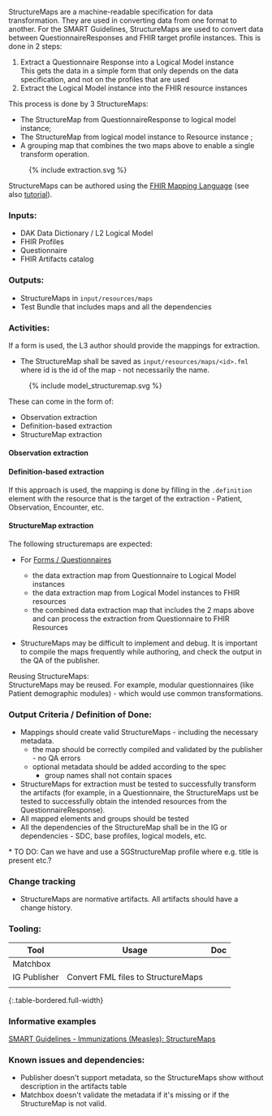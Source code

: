 
StructureMaps are a machine-readable specification for data transformation. They are used in converting data from one format to another. For  the SMART Guidelines, StructureMaps are used to convert data between QuestionnaireResponses and FHIR target profile instances. This is done in 2 steps:
1. Extract a Questionnaire Response into a Logical Model instance  
  This gets the data in a simple form that only depends on the data specification, and not on the profiles that are used
2. Extract the Logical Model instance into the FHIR resource instances

This process is done by 3 StructureMaps: 
* The StructureMap from QuestionnaireResponse to logical model instance;
* The StructureMap from logical model instance to Resource instance ;
* A grouping map that combines the two maps above to enable a single transform operation.


<figure>
  {% include extraction.svg %}
</figure>


StructureMaps can be authored using the [FHIR Mapping Language](https://hl7.org/fhir/R4/mapping-language.html) (see also [tutorial](https://hl7.org/fhir/R4/mapping-tutorial.html)).

  
### **Inputs:** 

* DAK Data Dictionary / L2 Logical Model
* FHIR Profiles
* Questionnaire
* FHIR Artifacts catalog


### **Outputs:**

* StructureMaps in `input/resources/maps`
* Test Bundle that includes maps and all the dependencies


### **Activities:**

If a form is used, the L3 author should provide the mappings for extraction.

* The StructureMap shall be saved as `input/resources/maps/<id>.fml` where id is the id of the map - not necessarily the name.
<figure>
  {% include model_structuremap.svg %}
</figure>

These can come in the form of:
- Observation extraction
- Definition-based extraction
- StructureMap extraction

#### Observation extraction

#### Definition-based extraction
If this approach is used, the mapping is done by filling in the `.definition` element with the resource that is the target of the extraction - Patient, Observation, Encounter, etc.


#### StructureMap extraction
The following structuremaps are expected: 

* For [Forms / Questionnaires](l3_forms.html)
  * the data extraction map from Questionnaire to Logical Model instances
  * the data extraction map from Logical Model instances to FHIR resources
  * the combined data extraction map that includes the 2 maps above and can process the extraction from Questionnaire to FHIR Resources

* StructureMaps may be difficult to implement and debug. It is important to compile the maps frequently while authoring, and check the output in the QA of the publisher.


Reusing StructureMaps:  
StructureMaps may be reused. For example, modular questionnaires (like Patient demographic modules) - which would use common transformations.



### **Output Criteria / Definition of Done:**

* Mappings should create valid StructureMaps - including the necessary metadata. 
  * the map should be correctly compiled and validated by the publisher - no QA errors
  * optional metadata should be added according to the spec 
    * group names shall not contain spaces
* StructureMaps for extraction must be tested to successfully transform the artifacts (for example, in a Questionnaire, the StructureMaps ust be tested to successfully obtain the intended resources from the QuestionnaireResponse).
* All mapped elements and groups should be tested
* All the dependencies of the StructureMap shall be in the IG or dependencies - SDC, base profiles, logical models, etc.

<div class="todo">
* TO DO: Can we have and use a SGStructureMap profile where e.g. title is present etc.?
</div>


### **Change tracking**
* StructureMaps are normative artifacts. All artifacts should have a change history.


### **Tooling:**

| Tool | Usage | Doc |
| --- | ---| ---| 
| Matchbox | |  |
| IG Publisher | Convert FML files to StructureMaps |  |
|  | |  |
{:.table-bordered.full-width}  

### **Informative examples**
[SMART Guidelines - Immunizations (Measles): StructureMaps](https://worldhealthorganization.github.io/smart-immunizations-measles/artifacts.html#terminology-structure-maps)

### **Known issues and dependencies:**
* Publisher doesn't support metadata, so the StructureMaps show without description in the artifacts table
* Matchbox doesn't validate the metadata if it's missing or if the StructureMap is not valid.


